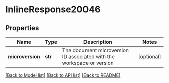 # InlineResponse20046

## Properties
Name | Type | Description | Notes
------------ | ------------- | ------------- | -------------
**microversion** | **str** | The document microversion ID associated with the workspace or             version | [optional] 

[[Back to Model list]](../README.md#documentation-for-models) [[Back to API list]](../README.md#documentation-for-api-endpoints) [[Back to README]](../README.md)


